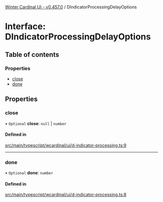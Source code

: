 [Winter Cardinal UI - v0.457.0](../index.md) / DIndicatorProcessingDelayOptions

# Interface: DIndicatorProcessingDelayOptions

## Table of contents

### Properties

- [close](DIndicatorProcessingDelayOptions.md#close)
- [done](DIndicatorProcessingDelayOptions.md#done)

## Properties

### close

• `Optional` **close**: ``null`` \| `number`

#### Defined in

[src/main/typescript/wcardinal/ui/d-indicator-processing.ts:9](https://github.com/winter-cardinal/winter-cardinal-ui/blob/v0.457.0/src/main/typescript/wcardinal/ui/d-indicator-processing.ts#L9)

___

### done

• `Optional` **done**: `number`

#### Defined in

[src/main/typescript/wcardinal/ui/d-indicator-processing.ts:8](https://github.com/winter-cardinal/winter-cardinal-ui/blob/v0.457.0/src/main/typescript/wcardinal/ui/d-indicator-processing.ts#L8)

